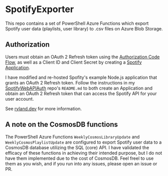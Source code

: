 # SpotifyExporter

This repo contains a set of PowerShell Azure Functions which export Spotify user data (playlists, user library) to .csv files on Azure Blob Storage.

## Authorization
Users must obtain an OAuth 2 Refresh token using the [Authorization Code Flow](https://developer.spotify.com/documentation/general/guides/authorization-guide/#authorization-code-flow), as well as a Client ID and Client Secret by creating a [Spotify Application](https://developer.spotify.com/documentation/general/guides/app-settings/).

I have modified and re-hosted Spofity's example Node.js application that grants an OAuth 2 Refresh token. Follow the instructions in my [SpotifyWebAPIAuth](https://github.com/RylandDeGregory/SpotifyWebAPIAuth) repo's `README.md` to both create an Application and obtain an OAuth 2 Refresh token that can access the Spotify API for your user account.

See [ryland.dev](https://ryland.dev) for more information.


## A note on the CosmosDB functions

The PowerShell Azure Functions `WeeklyCosmosLibraryUpdate` and `WeeklyCosmosPlaylistUpdate` are configured to export Spotify user data to a CosmosDB database utilizing the SQL (core) API. I have validated the efficacy of these functions in achieving their intended purpose, but I do not have them implemented due to the cost of CosmosDB. Feel freel to use them as you wish, and if you run into any issues, please open an issue or PR.
